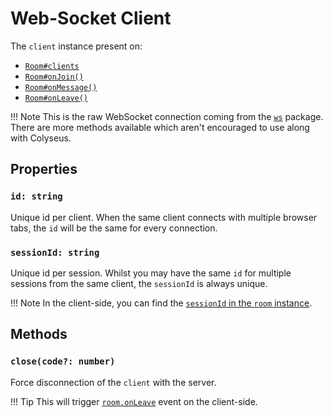 # Web-Socket Client

The `client` instance present on:

- [`Room#clients`](api-room/#clients-websocket)
- [`Room#onJoin()`](api-room/#onjoin-client)
- [`Room#onMessage()`](api-room/#onmessage-client-data)
- [`Room#onLeave()`](api-room/#onleave-client-consented)

!!! Note
    This is the raw WebSocket connection coming from the [`ws`](https://www.npmjs.com/package/ws) package. There are more methods available which aren't encouraged to use along with Colyseus.

## Properties

### `id: string`

Unique id per client. When the same client connects with multiple browser tabs, the `id` will be the same for every connection.

### `sessionId: string`

Unique id per session. Whilst you may have the same `id` for multiple sessions from the same client, the `sessionId` is always unique.

!!! Note
    In the client-side, you can find the [`sessionId` in the `room` instance](client-room/#sessionid-string).

## Methods

### `close(code?: number)`

Force disconnection of the `client` with the server.

!!! Tip
    This will trigger [`room.onLeave`](client-room/#onleave) event on the client-side.

